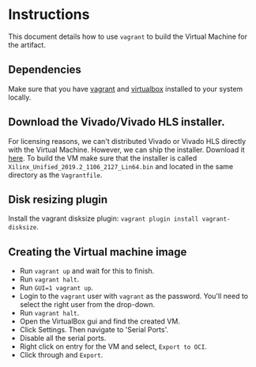 # Instructions
This document details how to use `vagrant` to build the Virtual Machine for the artifact.

## Dependencies
Make sure that you have [vagrant][] and [virtualbox][] installed to your system locally.

## Download the Vivado/Vivado HLS installer.
For licensing reasons, we can't distributed Vivado or Vivado HLS directly with the Virtual
Machine. However, we can ship the installer. Download it [here][vivado-webpack].
To build the VM make sure that the installer
is called `Xilinx_Unified_2019.2_1106_2127_Lin64.bin` and located in the same directory
as the `Vagrantfile`.

## Disk resizing plugin
Install the vagrant disksize plugin: `vagrant plugin install vagrant-disksize`.

## Creating the Virtual machine image
 - Run `vagrant up` and wait for this to finish.
 - Run `vagrant halt`.
 - Run `GUI=1 vagrant up`.
 - Login to the `vagrant` user with `vagrant` as the password.
 You'll need to select the right user from the drop-down.
 - Run `vagrant halt`.
 - Open the VirtualBox gui and find the created VM.
 - Click Settings. Then navigate to 'Serial Ports'.
 - Disable all the serial ports.
 - Right click on entry for the VM and select, `Export to OCI`.
 - Click through and `Export`.

[vagrant]: https://www.vagrantup.com/
[virtualbox]: https://www.virtualbox.org/
[vivado-webpack]: https://www.xilinx.com/member/forms/download/xef.html?filename=Xilinx_Unified_2019.2_1106_2127_Lin64.bin
